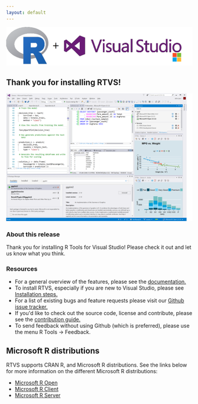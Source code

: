 ```yaml
---
layout: default
---
```

![R and VS](./media/r.plus.vs.png)

## Thank you for installing RTVS!

![RTVS Screenshot](media\installer_screenshot.png)

### About this release

Thank you for installing R Tools for Visual Studio! Please check it out and let
us know what you think. 

### Resources

* For a general overview of the features, please see the
  [documentation.](./index.html)
* To install RTVS, especially if you are new to Visual Studio, please see
  [Installation steps.](./installation.html)
* For a list of existing bugs and feature requests please visit our [Github
  issue tracker.](https://github.com/Microsoft/RTVS/issues)
* If you'd like to check out the source code, license and contribute, please see
  the [contribution
  guide.](https://github.com/Microsoft/RTVS/blob/master/LICENSE)
* To send feedback without using Github (which is preferred), please use the
  menu R Tools -> Feedback.

## Microsoft R distributions

RTVS supports CRAN R, and Microsoft R distributions. See the links below for
more information on the different Microsoft R distributions:

* [Microsoft R Open](https://mran.microsoft.com/download/)
* [Microsoft R Client](https://msdn.microsoft.com/en-us/microsoft-r/r-client-get-started)
* [Microsoft R
  Server](https://www.microsoft.com/en-us/server-cloud/products/r-server/)
